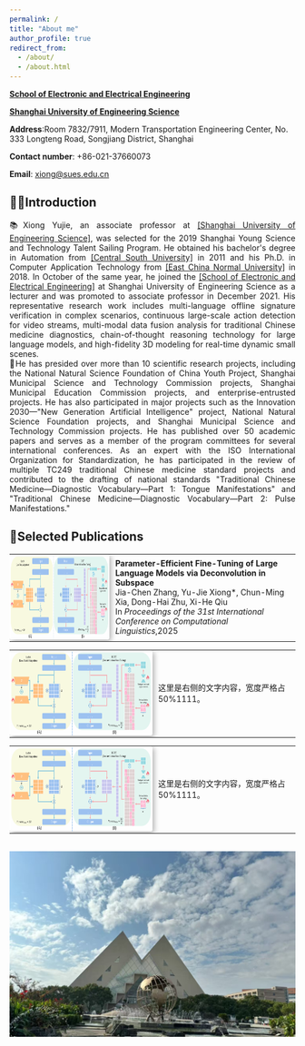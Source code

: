 ```yaml
---
permalink: /
title: "About me"
author_profile: true
redirect_from: 
  - /about/
  - /about.html
---
```


**[School of Electronic and Electrical Engineering](https://seee.sues.edu.cn/)**

**[Shanghai University of Engineering Science](https://www.sues.edu.cn/)**



**Address**:Room 7832/7911, Modern Transportation Engineering Center, No. 333 Longteng Road, Songjiang District, Shanghai

**Contact number**: +86-021-37660073

**Email**: xiong@sues.edu.cn

## 👨‍🎓Introduction

<div style="text-align: justify;">📚Xiong Yujie, an associate professor at <a href='https://www.sues.edu.cn/'>[Shanghai University of Engineering Science]</a>, was selected for the 2019 Shanghai Young Science and Technology Talent Sailing Program. He obtained his bachelor's degree in Automation from <a href='https://www.csu.edu.cn/'>[Central South University]</a> in 2011 and his Ph.D. in Computer Application Technology from <a href='https://www.ecnu.edu.cn/'>[East China Normal University]</a> in 2018. In October of the same year, he joined the <a href='https://seee.sues.edu.cn/'>[School of Electronic and Electrical Engineering]</a> at Shanghai University of Engineering Science as a lecturer and was promoted to associate professor in December 2021. His representative research work includes multi-language offline signature verification in complex scenarios, continuous large-scale action detection for video streams, multi-modal data fusion analysis for traditional Chinese medicine diagnostics, chain-of-thought reasoning technology for large language models, and high-fidelity 3D modeling for real-time dynamic small scenes. </div>

<div style="text-align: justify;">📖He has presided over more than 10 scientific research projects, including the National Natural Science Foundation of China Youth Project, Shanghai Municipal Science and Technology Commission projects, Shanghai Municipal Education Commission projects, and enterprise-entrusted projects. He has also participated in major projects such as the Innovation 2030—"New Generation Artificial Intelligence" project, National Natural Science Foundation projects, and Shanghai Municipal Science and Technology Commission projects. He has published over 50 academic papers and serves as a member of the program committees for several international conferences. As an expert with the ISO International Organization for Standardization, he has participated in the review of multiple TC249 traditional Chinese medicine standard projects and contributed to the drafting of national standards "Traditional Chinese Medicine—Diagnostic Vocabulary—Part 1: Tongue Manifestations" and "Traditional Chinese Medicine—Diagnostic Vocabulary—Part 2: Pulse Manifestations."</div>

## 📝Selected Publications

<table style="width: 100%; border: none; border-collapse: collapse;">
  <tr>
    <td style="width: 35%; border: none; padding: 0; vertical-align: middle;">
      <img src="/images/sp1.png" alt="图片描述" style="width: 500px; height: 150px; box-shadow: 3px 3px 10px rgba(0, 0, 0, 0.3); border-radius: 4px;">
    </td>
    <td style="width: 65%; border: none; padding-left: 10px; vertical-align: middle;">
      <b>Parameter-Efficient Fine-Tuning of Large Language Models via Deconvolution in Subspace</b><br/>
      Jia-Chen Zhang, Yu-Jie Xiong*, Chun-Ming Xia, Dong-Hai Zhu, Xi-He Qiu<br/>
      In <i>Proceedings of the 31st International Conference on Computational Linguistics</i>,2025
    </td>
  </tr>
</table>
<table style="width: 100%; border: none; border-collapse: collapse;">
  <tr>
    <td style="width: 50%; border: none; padding: 0; vertical-align: middle;">
      <img src="/images/sp1.png" alt="图片描述" style="width: 500px; height: 150px; box-shadow: 3px 3px 10px rgba(0, 0, 0, 0.3); border-radius: 4px;">
    </td>
    <td style="width: 50%; border: none; padding-left: 10px; vertical-align: middle;">
      这里是右侧的文字内容，宽度严格占 50%1111。
    </td>
  </tr>
</table>
<table style="width: 100%; border: none; border-collapse: collapse;">
  <tr>
    <td style="width: 50%; border: none; padding: 0; vertical-align: middle;">
      <img src="/images/sp1.png" alt="图片描述" style="width: 500px; height: 150px; box-shadow: 3px 3px 10px rgba(0, 0, 0, 0.3); border-radius: 4px;">
    </td>
    <td style="width: 50%; border: none; padding-left: 10px; vertical-align: middle;">
      这里是右侧的文字内容，宽度严格占 50%1111。
    </td>
  </tr>
</table>
<br/>
<img src='/images/sues.png'>

